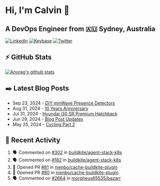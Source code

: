 # Hi, I'm Calvin 🍭
## A DevOps Engineer from 🇦🇺 Sydney, Australia</h3>

[![LinkedIn](https://img.shields.io/badge/-c–bui-0077B5?style=flat-square&labelColor=0077B5&logo=LinkedIn&logoColor=white)](https://www.linkedin.com/in/c-bui/)
[![Keybase](https://img.shields.io/badge/-calvinbui-ff6f21?style=flat-square&labelColor=ff6f21&logo=Keybase&logoColor=white)](https://keybase.io/calvinbui)
[![Twitter](https://img.shields.io/badge/-ASAPCalvin-1DA1F2?style=flat-square&labelColor=1DA1F2&logo=Twitter&logoColor=white)](https://twitter.com/ASAPCalvin)

<!-- https://github.com/rishavanand/github-profilinator -->
## ⚡ GitHub Stats
[![Anurag's github stats](https://github-readme-stats.vercel.app/api?username=calvinbui&count_private=true&hide_title=true)](https://github.com/anuraghazra/github-readme-stats)

<!-- https://github.com/gautamkrishnar/blog-post-workflow -->
## ✒️ Latest Blog Posts

<!-- BLOG-POST-LIST:START -->
- Sep 23, 2024 - [DIY mmWave Presence Detectors](https://calvin.me/diy-mmwave-presence-detectors)
- Aug 31, 2024 - [10 Years Anniversary](https://calvin.me/10-years-anniversary)
- Jul 31, 2024 - [Hyundai i30 SR Premium Hatchback](https://calvin.me/hyundai-i30-sr-premium-hatchback)
- Jun 29, 2024 - [Blog Post Updates](https://calvin.me/blog-post-updates)
- May 25, 2024 - [Cycling Part 2](https://calvin.me/cycling-part-2)

<!-- BLOG-POST-LIST:END -->

## 🏃‍ Recent Activity

<!--START_SECTION:activity-->
1. 🗣 Commented on [#302](https://github.com/buildkite/agent-stack-k8s/issues/302#issuecomment-2418245951) in [buildkite/agent-stack-k8s](https://github.com/buildkite/agent-stack-k8s)
2. 🗣 Commented on [#182](https://github.com/buildkite/agent-stack-k8s/issues/182#issuecomment-2415412015) in [buildkite/agent-stack-k8s](https://github.com/buildkite/agent-stack-k8s)
3. 💪 Opened PR [#81](https://github.com/nienbo/cache-buildkite-plugin/pull/81) in [nienbo/cache-buildkite-plugin](https://github.com/nienbo/cache-buildkite-plugin)
4. 💪 Opened PR [#80](https://github.com/nienbo/cache-buildkite-plugin/pull/80) in [nienbo/cache-buildkite-plugin](https://github.com/nienbo/cache-buildkite-plugin)
5. 🗣 Commented on [#2664](https://github.com/morpheus65535/bazarr/issues/2664#issuecomment-2378210214) in [morpheus65535/bazarr](https://github.com/morpheus65535/bazarr)
<!--END_SECTION:activity-->
